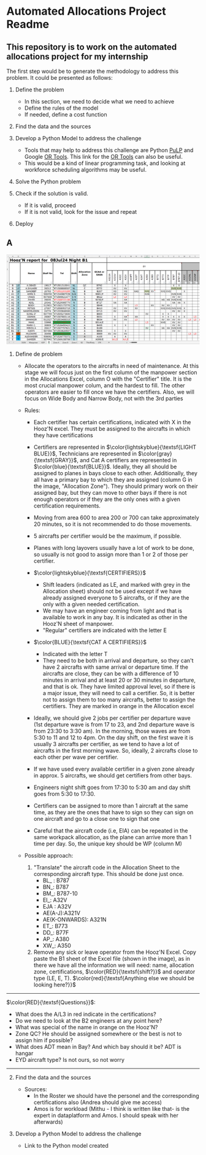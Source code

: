 # Automated Allocations Project Readme

## This repository is to work on the automated allocations project for my internship

The first step would be to generate the methodology to address this problem. It could be presented as follows: 

1. Define the problem
   - In this section, we need to decide what we need to achieve
   - Define the rules of the model
   - If needed, define a cost function
  
2. Find the data and the sources
  
3. Develop a Python Model to address the challenge
   - Tools that may help to address this challenge are Python [PuLP](https://coin-or.github.io/pulp/) and Google [OR Tools](https://github.com/google/or-tools/blob/main/examples/python/shift_scheduling_sat.py). This link for the [OR Tools](https://developers.google.com/optimization/scheduling/employee_scheduling?hl=es-419) can also be useful.
   - This would be a kind of linear programming task, and looking at workforce scheduling algorithms may be useful.
  
4. Solve the Python problem
5. Check if the solution is valid.
   - If it is valid, proceed
   - If it is not valid, look for the issue and repeat
6. Deploy

## A

![Image Description](/images/HoozN%20Excel%20Image.png)

1. Define de problem

   - Allocate the operators to the aircrafts in need of maintenance. At this stage we will focus just on the first column of the manpower section in the Allocations Excel, column O with the "Certifier" title. It is the most crucial manpower colum, and the hardest to fill. The other operators are easier to fill once we have the certifiers. Also, we will focus on Wide Body and Narrow Body, not with the 3rd parties

   - Rules:

      - Each certifier has certain certifications, indicated with X in the Hooz'N excel. They must be assigned to the aircrafts in which they have certifications

      - Certifiers are represented in $\color{lightskyblue}{\textsf{LIGHT BLUE}}$, Technicians are represented in $\color{gray}{\textsf{GRAY}}$, and Cat A certifiers are represented in $\color{blue}{\textsf{BLUE}}$. Ideally, they all should be assigned to planes in bays close to each other. Additionally, they all have a primary bay to which they are assigned (column G in the image, "Allocation Zone"). They should primary work on their assigned bay, but they can move to other bays if there is not enough operators or if they are the only ones with a given certification requirements. 

      - Moving from area 600 to area 200 or 700 can take approximately 20 minutes, so it is not recommended to do those movements.

      - 5 aircrafts per certifier would be the maximum, if possible.

      - Planes with long layovers usually have a lot of work to be done, so usually is not good to assign more than 1 or 2 of those per certifier. 

      - $\color{lightskyblue}{\textsf{CERTIFIERS}}$
         - Shift leaders (indicated as LE, and marked with grey in the Allocation sheet) should not be used except if we have already assigned everyone to 5 aircrafts, or if they are the only with a given needed certification. 
         - We may have an engineer coming from light and that is available to work in any bay. It is indicated as other in the Hooz'N sheet of manpower. 
         - "Regular" certifiers are indicated with the letter E

      - $\color{BLUE}{\textsf{CAT A CERTIFIERS}}$
         - Indicated with the letter T
         - They need to be both in arrival and departure, so they can't have 2 aircrafts with same arrival or departure time. If the aircrafts are close, they can be with a difference of 10 minutes in arrival and at least 20 or 30 minutes in departure, and that is ok.  They have limited approval level, so if there is a major issue, they will need to call a certifier. So, it is better not to assign them to too many aircrafts, better to assign the certifiers. They are marked in orange in the Allocation excel

      - Ideally, we should give 2 jobs per certifier per departure wave (1st departure wave is from 17 to 23, and 2nd departure wave is from 23:30 to 3:30 am). In the morning, those waves are from 5:30 to 11 and 12 to 4pm. On the day shift, on the first wave it is usually 3 aircrafts per certifier, as we tend to have a lot of aircrafts in the first morning wave. So, ideally, 2 aircrafts close to each other per wave per certifier.

      - If we have used every available certifier in a given zone already in approx. 5 aircrafts, we should get certifiers from other bays. 

      - Engineers night shift goes from 17:30 to 5:30 am and day shift goes from 5:30 to 17:30.

      - Certifiers can be assigned to more than 1 aircraft at the same time, as they are the ones that have to sign so they can sign on one aircraft and go to a close one to sign that one

      - Careful that the aircraft code (i.e, EIA) can be repeated in the same workpack allocation, as the plane can arrive more than 1 time per day. So, the unique key should be WP (column M)

   - Possible approach:

      1. "Translate" the aircraft code in the Allocation Sheet to the corresponding aircraft type. This should be done just once. 
         - BL_ : B787
         - BN_: B787
         - BM_: B787-10
         - EI_: A32V
         - EJA : A32V
         - AE(A-J):A321V
         - AE(K-ONWARDS): A321N
         - ET_: B773
         - DD_: B77F
         - AP_: A380
         - XW_: A350
      2. Remove any sick or leave operator from the Hooz'N Excel. Copy paste the B1 sheet of the Excel file (shown in the image), as in there we have all the information we will need: name, allocation zone, certifications, $\color{RED}{\textsf{shift?}}$ and operator type (LE, E, T). $\color{red}{\textsf{Anything else we should be looking here?}}$

-------

$\color{RED}{\textsf{Questions}}$: 
   - What does the A/L3 in red indicate in the certifications?
   - Do we need to look at the B2 engineers at any point here?
   - What was special of the name in orange on the Hooz'N?
   - Zone QC? He should be assigned somewhere or the best is not to assign him if possible?
   - What does ADT mean in Bay? And which bay should it be? ADT is hangar
   - EYD aircraft type? Is not ours, so not worry
      
------

2. Find the data and the sources
   - Sources: 
      - In the Roster we should have the personel and the corresponding certifications also (Andrea should give me access)
      - Amos is for workload (Mithu - I think is written like that- is the expert in dataplatform and Amos. I should speak with her afterwards)

3. Develop a Python Model to address the challenge
   - Link to the Python model created
   


